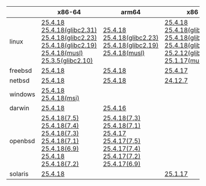||x86-64|arm64|x86|ppc64le|armv7|armel|
| --- | --- | --- | --- | --- | --- | --- |
|linux|[25.4.18](https://github.com/roswell/sbcl_head/releases/download/25.4.18/sbcl-25.4.18-x86-64-linux-binary.tar.bz2)<br />[25.4.18(glibc2.31)](https://github.com/roswell/sbcl_head/releases/download/25.4.18/sbcl-25.4.18-x86-64-linux-glibc2.31-binary.tar.bz2)<br />[25.4.18(glibc2.23)](https://github.com/roswell/sbcl_head/releases/download/25.4.18/sbcl-25.4.18-x86-64-linux-glibc2.23-binary.tar.bz2)<br />[25.4.18(glibc2.19)](https://github.com/roswell/sbcl_head/releases/download/25.4.18/sbcl-25.4.18-x86-64-linux-glibc2.19-binary.tar.bz2)<br />[25.4.18(musl)](https://github.com/roswell/sbcl_head/releases/download/25.4.18/sbcl-25.4.18-x86-64-linux-musl-binary.tar.bz2)<br />[25.3.5(glibc2.10)](https://github.com/roswell/sbcl_head/releases/download/25.3.5/sbcl-25.3.5-x86-64-linux-glibc2.10-binary.tar.bz2)<br />|[25.4.18](https://github.com/roswell/sbcl_head/releases/download/25.4.18/sbcl-25.4.18-arm64-linux-binary.tar.bz2)<br />[25.4.18(glibc2.23)](https://github.com/roswell/sbcl_head/releases/download/25.4.18/sbcl-25.4.18-arm64-linux-glibc2.23-binary.tar.bz2)<br />[25.4.18(glibc2.19)](https://github.com/roswell/sbcl_head/releases/download/25.4.18/sbcl-25.4.18-arm64-linux-glibc2.19-binary.tar.bz2)<br />[25.4.18(musl)](https://github.com/roswell/sbcl_head/releases/download/25.4.18/sbcl-25.4.18-arm64-linux-musl-binary.tar.bz2)<br />|[25.4.18](https://github.com/roswell/sbcl_head/releases/download/25.4.18/sbcl-25.4.18-x86-linux-binary.tar.bz2)<br />[25.4.18(glibc2.31)](https://github.com/roswell/sbcl_head/releases/download/25.4.18/sbcl-25.4.18-x86-linux-glibc2.31-binary.tar.bz2)<br />[25.4.18(glibc2.23)](https://github.com/roswell/sbcl_head/releases/download/25.4.18/sbcl-25.4.18-x86-linux-glibc2.23-binary.tar.bz2)<br />[25.4.18(glibc2.19)](https://github.com/roswell/sbcl_head/releases/download/25.4.18/sbcl-25.4.18-x86-linux-glibc2.19-binary.tar.bz2)<br />[25.2.12(glibc2.10)](https://github.com/roswell/sbcl_head/releases/download/25.2.12/sbcl-25.2.12-x86-linux-glibc2.10-binary.tar.bz2)<br />[25.1.17(musl)](https://github.com/roswell/sbcl_head/releases/download/25.1.17/sbcl-25.1.17-x86-linux-musl-binary.tar.bz2)<br />|[25.4.18](https://github.com/roswell/sbcl_head/releases/download/25.4.18/sbcl-25.4.18-ppc64le-linux-binary.tar.bz2)<br />[25.4.18(glibc2.23)](https://github.com/roswell/sbcl_head/releases/download/25.4.18/sbcl-25.4.18-ppc64le-linux-glibc2.23-binary.tar.bz2)<br />[25.4.18(glibc2.19)](https://github.com/roswell/sbcl_head/releases/download/25.4.18/sbcl-25.4.18-ppc64le-linux-glibc2.19-binary.tar.bz2)<br />|[25.4.17](https://github.com/roswell/sbcl_head/releases/download/25.4.17/sbcl-25.4.17-armv7-linux-binary.tar.bz2)<br />|[25.1.17](https://github.com/roswell/sbcl_head/releases/download/25.1.17/sbcl-25.1.17-armel-linux-binary.tar.bz2)<br />|
|freebsd|[25.4.18](https://github.com/roswell/sbcl_head/releases/download/25.4.18/sbcl-25.4.18-x86-64-freebsd-binary.tar.bz2)<br />|[25.4.18](https://github.com/roswell/sbcl_head/releases/download/25.4.18/sbcl-25.4.18-arm64-freebsd-binary.tar.bz2)<br />|[25.4.17](https://github.com/roswell/sbcl_head/releases/download/25.4.17/sbcl-25.4.17-x86-freebsd-binary.tar.bz2)<br />||||
|netbsd|[25.4.18](https://github.com/roswell/sbcl_head/releases/download/25.4.18/sbcl-25.4.18-x86-64-netbsd-binary.tar.bz2)<br />|[25.4.18](https://github.com/roswell/sbcl_head/releases/download/25.4.18/sbcl-25.4.18-arm64-netbsd-binary.tar.bz2)<br />|[24.12.7](https://github.com/roswell/sbcl_head/releases/download/24.12.7/sbcl-24.12.7-x86-netbsd-binary.tar.bz2)<br />||||
|windows|[25.4.18](https://github.com/roswell/sbcl_head/releases/download/25.4.18/sbcl-25.4.18-x86-64-windows-binary.tar.bz2)<br />[25.4.18(msi)](https://github.com/roswell/sbcl_head/releases/download/25.4.18/sbcl-25.4.18-x86-64-windows-binary.msi)<br />||||||
|darwin|[25.4.18](https://github.com/roswell/sbcl_head/releases/download/25.4.18/sbcl-25.4.18-x86-64-darwin-binary.tar.bz2)<br />|[25.4.16](https://github.com/roswell/sbcl_head/releases/download/25.4.16/sbcl-25.4.16-arm64-darwin-binary.tar.bz2)<br />|||||
|openbsd|[25.4.18(7.5)](https://github.com/roswell/sbcl_head/releases/download/25.4.18/sbcl-25.4.18-x86-64-openbsd-7.5-binary.tar.bz2)<br />[25.4.18(7.4)](https://github.com/roswell/sbcl_head/releases/download/25.4.18/sbcl-25.4.18-x86-64-openbsd-7.4-binary.tar.bz2)<br />[25.4.18(7.3)](https://github.com/roswell/sbcl_head/releases/download/25.4.18/sbcl-25.4.18-x86-64-openbsd-7.3-binary.tar.bz2)<br />[25.4.18(7.1)](https://github.com/roswell/sbcl_head/releases/download/25.4.18/sbcl-25.4.18-x86-64-openbsd-7.1-binary.tar.bz2)<br />[25.4.18(6.9)](https://github.com/roswell/sbcl_head/releases/download/25.4.18/sbcl-25.4.18-x86-64-openbsd-6.9-binary.tar.bz2)<br />[25.4.18](https://github.com/roswell/sbcl_head/releases/download/25.4.18/sbcl-25.4.18-x86-64-openbsd-binary.tar.bz2)<br />[25.4.18(7.2)](https://github.com/roswell/sbcl_head/releases/download/25.4.18/sbcl-25.4.18-x86-64-openbsd-7.2-binary.tar.bz2)<br />|[25.4.18(7.3)](https://github.com/roswell/sbcl_head/releases/download/25.4.18/sbcl-25.4.18-arm64-openbsd-7.3-binary.tar.bz2)<br />[25.4.18(7.1)](https://github.com/roswell/sbcl_head/releases/download/25.4.18/sbcl-25.4.18-arm64-openbsd-7.1-binary.tar.bz2)<br />[25.4.17](https://github.com/roswell/sbcl_head/releases/download/25.4.17/sbcl-25.4.17-arm64-openbsd-binary.tar.bz2)<br />[25.4.17(7.5)](https://github.com/roswell/sbcl_head/releases/download/25.4.17/sbcl-25.4.17-arm64-openbsd-7.5-binary.tar.bz2)<br />[25.4.17(7.4)](https://github.com/roswell/sbcl_head/releases/download/25.4.17/sbcl-25.4.17-arm64-openbsd-7.4-binary.tar.bz2)<br />[25.4.17(7.2)](https://github.com/roswell/sbcl_head/releases/download/25.4.17/sbcl-25.4.17-arm64-openbsd-7.2-binary.tar.bz2)<br />[25.4.17(6.9)](https://github.com/roswell/sbcl_head/releases/download/25.4.17/sbcl-25.4.17-arm64-openbsd-6.9-binary.tar.bz2)<br />|||||
|solaris|[25.4.18](https://github.com/roswell/sbcl_head/releases/download/25.4.18/sbcl-25.4.18-x86-64-solaris-binary.tar.bz2)<br />||[25.1.17](https://github.com/roswell/sbcl_head/releases/download/25.1.17/sbcl-25.1.17-x86-solaris-binary.tar.bz2)<br />||||
